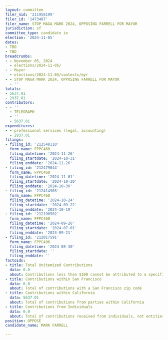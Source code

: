```yaml
---
layout: committee
filer_nid: '211958199'
filer_id: '1473487'
filer_name: STOP MAGA MARK 2024, OPPOSING FARRELL FOR MAYOR
jurisdiction: sf
committee_type: candidate ie
election: '2024-11-05'
dates:
- TBD
- TBD
breadcrumbs:
- - November 05, 2024
  - elections/2024-11-05/
- - Mayor
  - elections/2024-11-05/contests/myr
- - STOP MAGA MARK 2024, OPPOSING FARRELL FOR MAYOR
  - ''
totals:
- 5637.01
- 2937.01
contributors:
- - ''
  - TELEGRAPH
  - ''
  - 5637.01
expenditures:
- - professional services (legal, accounting)
  - 2937.01
filings:
- filing_id: '212548110'
  form_name: FPPC460
  filing_datetime: '2024-11-26'
  filing_startdate: '2024-10-31'
  filing_enddate: '2024-11-26'
- filing_id: '212479044'
  form_name: FPPC460
  filing_datetime: '2024-11-01'
  filing_startdate: '2024-10-20'
  filing_enddate: '2024-10-30'
- filing_id: '212414903'
  form_name: FPPC460
  filing_datetime: '2024-10-24'
  filing_startdate: '2024-09-22'
  filing_enddate: '2024-10-19'
- filing_id: '212190502'
  form_name: FPPC460
  filing_datetime: '2024-09-26'
  filing_startdate: '2024-07-01'
  filing_enddate: '2024-09-21'
- filing_id: '212017591'
  form_name: FPPC496
  filing_datetime: '2024-08-30'
  filing_startdate: ''
  filing_enddate: ''
factoids:
- title: Total Unitemized Contributions
  data: 0.0
  about: Contributions less than $100 cannot be attributed to a specific individual
- title: Contributions within San Francisco
  data: 0.0
  about: Total of contributions with a San Francisco zip code
- title: Contributions within California
  data: 5637.01
  about: Total of contributions from parties within California
- title: Contributions from Individuals
  data: 0.0
  about: Total of contributions received from individuals, not entities
position: OPPOSE
candidate_name: MARK FARRELL

---
```


